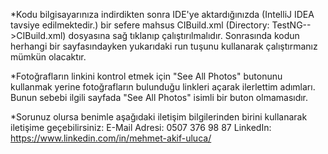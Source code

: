 *Kodu bilgisayarınıza indirdikten sonra IDE'ye aktardığınızda (IntelliJ IDEA tavsiye edilmektedir.) bir sefere mahsus CIBuild.xml (Directory: TestNG-->CIBuild.xml) dosyasına sağ tıklanıp çalıştırılmalıdır. Sonrasında kodun herhangi bir sayfasındayken yukarıdaki run tuşunu kullanarak çalıştırmanız mümkün olacaktır.

*Fotoğrafların linkini kontrol etmek için "See All Photos" butonunu kullanmak yerine fotoğrafların bulunduğu linkleri açarak ilerlettim adımları. Bunun sebebi ilgili sayfada "See All Photos" isimli bir buton olmamasıdır.

*Sorunuz olursa benimle aşağıdaki iletişim bilgilerinden birini kullanarak iletişime geçebilirsiniz:
E-Mail Adresi: 0507 376 98 87
LinkedIn: https://www.linkedin.com/in/mehmet-akif-uluca/
